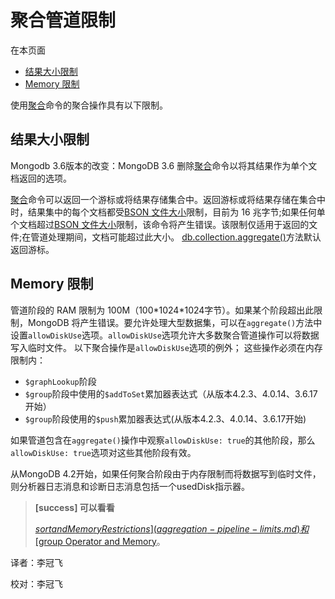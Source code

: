 # 聚合管道限制

在本页面

* [结果大小限制](aggregation-pipeline-limits.md#result-size-restrictions)
* [Memory 限制](aggregation-pipeline-limits.md#memory-restrictions)

使用[聚合](aggregation-pipeline-limits.md)命令的聚合操作具有以下限制。

## 结果大小限制

Mongodb 3.6版本的改变：MongoDB 3.6 删除[聚合](aggregation-pipeline-limits.md)命令以将其结果作为单个文档返回的选项。

[聚合](aggregation-pipeline-limits.md)命令可以返回一个游标或将结果存储集合中。返回游标或将结果存储在集合中时，结果集中的每个文档都受[BSON 文件大小](aggregation-pipeline-limits.md)限制，目前为 16 兆字节;如果任何单个文档超过[BSON 文件大小](aggregation-pipeline-limits.md)限制，该命令将产生错误。该限制仅适用于返回的文件;在管道处理期间，文档可能超过此大小。 [db.collection.aggregate\(\)](aggregation-pipeline-limits.md)方法默认返回游标。

## Memory 限制

管道阶段的 RAM 限制为 100M（100\*1024\*1024字节）。如果某个阶段超出此限制，MongoDB 将产生错误。要允许处理大型数据集，可以在`aggregate()`方法中设置`allowDiskUse`选项。`allowDiskUse`选项允许大多数聚合管道操作可以将数据写入临时文件。 以下聚合操作是`allowDiskUse`选项的例外； 这些操作必须在内存限制内：

* `$graphLookup`阶段 
* `$group`阶段中使用的`$addToSet`累加器表达式（从版本4.2.3、4.0.14、3.6.17开始）  
* `$group`阶段使用的`$push`累加器表达式\(从版本4.2.3、4.0.14、3.6.17开始\)

如果管道包含在`aggregate()`操作中观察`allowDiskUse: true`的其他阶段，那么`allowDiskUse: true`选项对这些其他阶段有效。

从MongoDB 4.2开始，如果任何聚合阶段由于内存限制而将数据写到临时文件，则分析器日志消息和诊断日志消息包括一个usedDisk指示器。

> **\[success\] 可以看看**
>
> [$sort and Memory Restrictions](aggregation-pipeline-limits.md)和[$group Operator and Memory](aggregation-pipeline-limits.md)。

译者：李冠飞

校对：李冠飞

